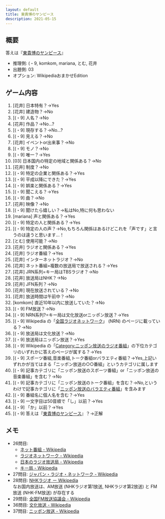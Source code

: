 ```yaml
---
layout: default
title: 東貴博のヤンピース
description: 2021-05-15
---
```


## 概要

答えは『[東貴博のヤンピース](https://ja.wikipedia.org/wiki/%E6%9D%B1%E8%B2%B4%E5%8D%9A%E3%81%AE%E3%83%A4%E3%83%B3%E3%83%94%E3%83%BC%E3%82%B9)』

- 推理側: (・9, komkom, mariana, とむ, 花井
- 出題側: 03
- オプション: WikipediaおまかせEdition

## ゲーム内容

1. \[花井\] 日本特有？→Yes
2. \[花井\] 建造物？→No
3. \[(・9\] 人名？→No
4. \[花井\] 作品？→No…?
5. \[(・9\] 現存する？→No…?
6. \[(・9\] 見える？→No
7. \[花井\] イベントor出来事？→No
8. \[(・9\] モノ？→No
9. \[(・9\] 唯一？→Yes
10. \[03\] 日本国内の特定の地域と関係ある？→No
11. \[花井\] 制度？→No
12. \[(・9\] 特定の企業と関係ある？→Yes
13. \[(・9\] 平成以降にできた？→Yes
14. \[(・9\] 娯楽と関係ある？→Yes
15. \[(・9\] 聞こえる？→Yes
16. \[(・9\] 曲？→No
17. \[花井\] 映像？→No
18. \[(・9\] 聞けたら嬉しい？→私はNo,特に何も思わない
19. \[mariana\] 声と関係ある？→Yes
20. \[(・9\] 特定の人と関係ある？→Yes
21. \[(・9\] 特定の人の声？→No,もちろん関係はあるけどこれを「声です」と言うのは違うと思います…！
22. \[とむ\] 使用可能？→No
23. \[花井\] ラジオと関係ある？→Yes
24. \[花井\] ラジオ番組？→Yes
25. \[花井\] インターネットラジオ？→No
26. \[花井\] ネット番組=複数の放送局で放送される？→Yes
27. \[花井\] JRN系列=キー局はTBSラジオ？→No
28. \[花井\] 放送局はNHK？→No
29. \[花井\] JFN系列？→No
30. \[花井\] 現在放送されている？→No
31. \[花井\] 放送時間は午前中？→No
32. \[komkom\] 直近10年以内に放送していた？→No
33. \[(・9\] FM放送？→No
34. \[(・9\] NRN系列?=キー局は文化放送orニッポン放送？→Yes
35. \[(・9\] Wikipedia の「[全国ラジオネットワーク](https://ja.wikipedia.org/wiki/%E5%85%A8%E5%9B%BD%E3%83%A9%E3%82%B8%E3%82%AA%E3%83%8D%E3%83%83%E3%83%88%E3%83%AF%E3%83%BC%E3%82%AF)」 (NRN) のページに載っている？→No
36. \[(・9\] 放送局は文化放送？→No
37. \[(・9\] 放送局はニッポン放送？→Yes
38. \[(・9\] Wikipedia の「[Category:ニッポン放送のラジオ番組](https://ja.wikipedia.org/wiki/Category:%E3%83%8B%E3%83%83%E3%83%9D%E3%83%B3%E6%94%BE%E9%80%81%E3%81%AE%E3%83%A9%E3%82%B8%E3%82%AA%E7%95%AA%E7%B5%84)」の下位カテゴリのいずれかに答えのページが属する？→Yes
39. \[(・9\] スポーツ番組,音楽番組,トーク番組orバラエティ番組？→Yes,上記いずれかが当てはまる「ニッポン放送の○○番組」というカテゴリに属します
40. \[(・9\] 記事カテゴリに「ニッポン放送のスポーツ番組」or「ニッポン放送の音楽番組」を含む？→No
41. \[(・9\] 記事カテゴリに「ニッポン放送のトーク番組」を含む？→No,というわけで記事カテゴリに「[ニッポン放送のバラエティ番組](https://ja.wikipedia.org/wiki/Category:%E3%83%8B%E3%83%83%E3%83%9D%E3%83%B3%E6%94%BE%E9%80%81%E3%81%AE%E3%83%90%E3%83%A9%E3%82%A8%E3%83%86%E3%82%A3%E7%95%AA%E7%B5%84)」を含みます
42. \[(・9\] 番組名に個人名を含む？→Yes
43. \[(・9\] 一文字目は50音順で「し」以前？→Yes
44. \[(・9\] 「か」以前？→Yes
45. \[(・9\] 答えは『[東貴博のヤンピース](https://ja.wikipedia.org/wiki/%E6%9D%B1%E8%B2%B4%E5%8D%9A%E3%81%AE%E3%83%A4%E3%83%B3%E3%83%94%E3%83%BC%E3%82%B9)』？→正解

## メモ

- 26問目:
  - [ネット番組 - Wikipedia](https://ja.wikipedia.org/wiki/%E3%83%8D%E3%83%83%E3%83%88%E7%95%AA%E7%B5%84)
  - [ラジオネットワーク - Wikipedia](https://ja.wikipedia.org/wiki/%E3%83%A9%E3%82%B8%E3%82%AA%E3%83%8D%E3%83%83%E3%83%88%E3%83%AF%E3%83%BC%E3%82%AF)
  - [日本のラジオ放送局 - Wikipedia](https://ja.wikipedia.org/wiki/%E6%97%A5%E6%9C%AC%E3%81%AE%E3%83%A9%E3%82%B8%E3%82%AA%E6%94%BE%E9%80%81%E5%B1%80)
  - [キー局 - Wikipedia](https://ja.wikipedia.org/wiki/%E3%82%AD%E3%83%BC%E5%B1%80)
- 27問目: [ジャパン・ラジオ・ネットワーク - Wikipedia](https://ja.wikipedia.org/wiki/%E3%82%B8%E3%83%A3%E3%83%91%E3%83%B3%E3%83%BB%E3%83%A9%E3%82%B8%E3%82%AA%E3%83%BB%E3%83%8D%E3%83%83%E3%83%88%E3%83%AF%E3%83%BC%E3%82%AF)
- 28問目: [NHKラジオ ー Wikipedia](https://ja.wikipedia.org/wiki/NHK%E3%83%A9%E3%82%B8%E3%82%AA)  
  なお国内放送は、AM放送 (NHKラジオ第1放送, NHKラジオ第2放送) と FM放送 (NHK-FM放送) が存在する
- 29問目: [全国FM放送協議会 - Wikipedia](https://ja.wikipedia.org/wiki/%E5%85%A8%E5%9B%BDFM%E6%94%BE%E9%80%81%E5%8D%94%E8%AD%B0%E4%BC%9A)
- 36問目: [文化放送 - Wikipedia](https://ja.wikipedia.org/wiki/%E6%96%87%E5%8C%96%E6%94%BE%E9%80%81)
- 37問目: [ニッポン放送 - Wikipedia](https://ja.wikipedia.org/wiki/%E3%83%8B%E3%83%83%E3%83%9D%E3%83%B3%E6%94%BE%E9%80%81)

